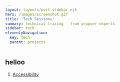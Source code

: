 ```yaml
---
layout: layouts/post-sidebar.njk
hero: /images/screenshot.gif
title: 'Tech Sessions'
summary: technical traiing   from propoer experts
sidebar: tech
eleventyNavigation:
  key: tech
  parent: projects
---
```


## helloo

<ol>
  <li>
    <a href="/sessions/accessibility">Accessibility</a>
  </li>
</ol>